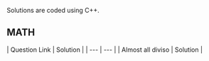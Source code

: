 Solutions are coded using C++.

<h2>MATH</h2>
| Question Link | Solution |
| --- | --- |
| Almost all diviso | Solution |
